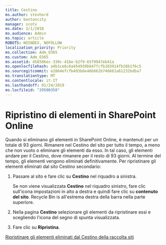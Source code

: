 ```yaml
---
title: Cestino
ms.author: stevhord
author: bentoncity
manager: scotv
ms.date: 3/1/2018
ms.audience: Admin
ms.topic: article
ROBOTS: NOINDEX, NOFOLLOW
localization_priority: Priority
ms.collection: Adm_O365
ms.custom: Adm_O365
ms.assetid: 456586ec-330c-41be-b2f9-65f9947eb41a
ms.openlocfilehash: a4b1ce6c6a454939bb47fcfb183914fb26b1f6c5
ms.sourcegitcommit: e2864efcfb493b6e46b662b746661a61232bdba7
ms.translationtype: MT
ms.contentlocale: it-IT
ms.lasthandoff: 01/24/2019
ms.locfileid: "29500358"
---
```

# <a name="restore-items-in-sharepoint-online"></a>Ripristino di elementi in SharePoint Online

Quando si eliminano gli elementi in SharePoint Online, è mantenuti per un totale di 93 giorni. Rimanere nel Cestino del sito per tutto il tempo, a meno che non vuoto o eliminare gli elementi da esso. In tal caso, gli elementi andare per il Cestino, dove rimanere per il resto di 93 giorni. Al termine del tempo, gli elementi vengono eliminati definitivamente. Per ripristinare gli elementi eliminati dal sito Cestino secondario:
  
1. Passare al sito e fare clic su **Cestino** nel riquadro a sinistra. 
    
    Se non viene visualizzata **Cestino** nel riquadro sinistro, fare clic sull'icona impostazioni in alto a destra e quindi fare clic su **contenuto del sito**. Recycle Bin is all'estrema destra della barra nella parte superiore.
    
2. Nella pagina **Cestino** selezionare gli elementi da ripristinare essi e scegliendo l'icona del segno di spunta visualizzata. 
    
3. Fare clic su **Ripristina**.
    
[Ripristinare gli elementi eliminati dal Cestino della raccolta siti](https://go.microsoft.com/fwlink/?linkid=866439)
  

